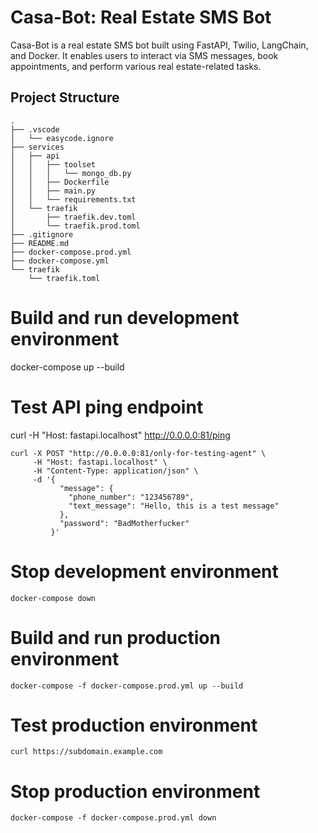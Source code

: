 # Casa-Bot: Real Estate SMS Bot

Casa-Bot is a real estate SMS bot built using FastAPI, Twilio, LangChain, and Docker. It enables users to interact via SMS messages, book appointments, and perform various real estate-related tasks.

## Project Structure

```plaintext
.
├── .vscode
│   └── easycode.ignore
├── services
│   ├── api
│   │   ├── toolset
│   │   │   └── mongo_db.py
│   │   ├── Dockerfile
│   │   ├── main.py
│   │   └── requirements.txt
│   └── traefik
│       ├── traefik.dev.toml
│       └── traefik.prod.toml
├── .gitignore
├── README.md
├── docker-compose.prod.yml
├── docker-compose.yml
└── traefik
    └── traefik.toml
```
# Build and run development environment
docker-compose up --build

# Test API ping endpoint
curl -H "Host: fastapi.localhost" http://0.0.0.0:81/ping

```
curl -X POST "http://0.0.0.0:81/only-for-testing-agent" \
     -H "Host: fastapi.localhost" \
     -H "Content-Type: application/json" \
     -d '{
           "message": {
             "phone_number": "123456789",
             "text_message": "Hello, this is a test message"
           },
           "password": "BadMotherfucker"
         }'

```

# Stop development environment
```
docker-compose down
```

# Build and run production environment
```
docker-compose -f docker-compose.prod.yml up --build
```
# Test production environment
```
curl https://subdomain.example.com
```
# Stop production environment
```
docker-compose -f docker-compose.prod.yml down
```
